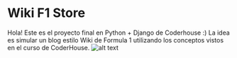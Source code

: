 # Wiki F1 Store

Hola! Este es el proyecto final en Python + Django de Coderhouse :) 
La idea es simular un blog estilo Wiki de Formula 1 utilizando los conceptos vistos en el curso de CoderHouse.
![alt text](https://pbs.twimg.com/media/FLJ6iBdX0AUHhmT?format=jpg&name=large)
